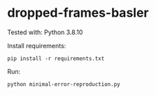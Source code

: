 # dropped-frames-basler

Tested with: Python 3.8.10

Install requirements:

    pip install -r requirements.txt

Run:

    python minimal-error-reproduction.py